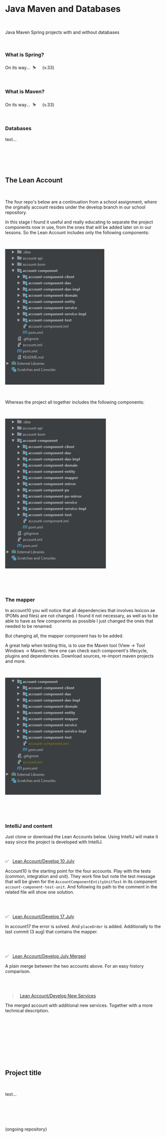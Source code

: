 
<br>

# Java Maven and Databases

<br>

Java Maven Spring projects with and without databases

<br>

### What is Spring?

On its way... &nbsp;⛷️ &nbsp; &nbsp; (v.33)  

<br>

### What is Maven?

On its way... &nbsp;⛷️ &nbsp; &nbsp; (v.33)

<br>

### Databases

text...

<br>
<br>
<br>
<br>

## The Lean Account

<br>

The four repo's below are a continuation from a school assignment, where the orginally account resides under the develop branch in our school repository.

In this stage I found it useful and really educating to separate the project components now in use, from the ones that will be added later on in our lessons. So the Lean Account includes only the following components: 

<br>

![the components in the lean account](/images/components_lean_acc.jpg)

<br>

Whereas the project all together includes the following components:

<br>

![the components all together](/images/components_alltogether.jpg)  

<br>
<br>
<br>

### The mapper

In account10 you will notice that all dependencies that involves lexicon.se (POMs and files) are not changed. I found it not necessary, as well as to be able to have as few components as possible I just changed the ones that needed to be renamed.

But changing all, the mapper component has to be added.

A great help when testing this, is to use the Maven tool (View -> Tool Windows -> Maven). Here one can check each component's lifecycle, plugins and dependencies. Download sources, re-import maven projects and more.   

<br>

![the components all together](/images/components_mapperSmall.jpg)
 
<br>
<br>
<br>


### IntelliJ and content 

Just clone or download the Lean Accounts below. Using IntelliJ will make it easy since the project is developed with IntelliJ. 
 
<br>

✅ &nbsp; [Lean Account/Develop 10 July](https://github.com/evajavadev/Lean_AccountDevelop10July)

Account10 is the starting point for the four accounts. Play with the tests (common, integration and unit). They work fine but note the test message that will be given for the `AccountComponentEntityUnitTest` in its component `account-component-test-unit`. And following its path to the comment in the related file will show one solution. 

<br>
<br>

✅ &nbsp; [Lean Account/Develop 17 July](https://github.com/evajavadev/Lean_AccountDevelop17July)

In account17 the error is solved. And `placeOrder` is added. Additionally to the last commit (3 aug) that contains the mapper. 

<br>
<br>

✅ &nbsp; [Lean Account/Develop July Merged](https://github.com/evajavadev/Lean_AccountDevelopJulyMerged) 

A plain merge between the two accounts above. For an easy history comparison. 

<br>
<br>

> &nbsp; [Lean Account/Develop New Services](https://github.com/evajavadev/Lean_AccountDevelopNewServices)  

The merged account with additional new services. Together with a more technical description.


<br>
<br>
<br>
<br>
<br>
<br>
<br>
<br>

## Project title

<br>

text...

<br>
<br>
<br>
<br>

(ongoing repository)
